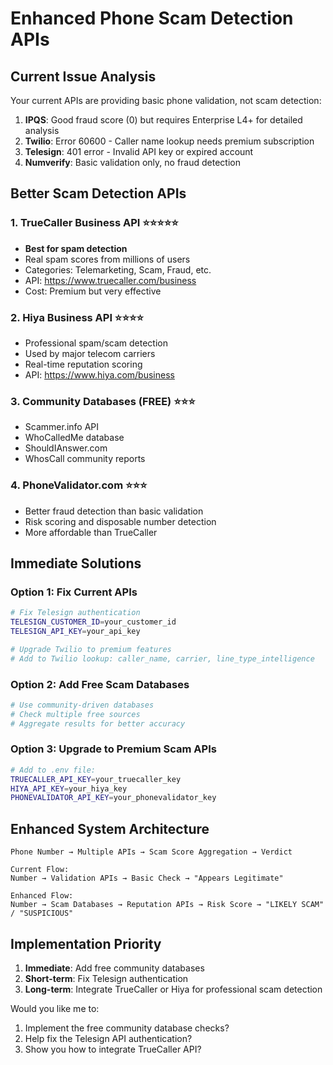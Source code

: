 # Enhanced Phone Scam Detection APIs

## Current Issue Analysis
Your current APIs are providing basic phone validation, not scam detection:

1. **IPQS**: Good fraud score (0) but requires Enterprise L4+ for detailed analysis
2. **Twilio**: Error 60600 - Caller name lookup needs premium subscription
3. **Telesign**: 401 error - Invalid API key or expired account
4. **Numverify**: Basic validation only, no fraud detection

## Better Scam Detection APIs

### 1. TrueCaller Business API ⭐⭐⭐⭐⭐
- **Best for spam detection**
- Real spam scores from millions of users
- Categories: Telemarketing, Scam, Fraud, etc.
- API: https://www.truecaller.com/business
- Cost: Premium but very effective

### 2. Hiya Business API ⭐⭐⭐⭐
- Professional spam/scam detection
- Used by major telecom carriers
- Real-time reputation scoring
- API: https://www.hiya.com/business

### 3. Community Databases (FREE) ⭐⭐⭐
- Scammer.info API
- WhoCalledMe database
- ShouldIAnswer.com
- WhosCall community reports

### 4. PhoneValidator.com ⭐⭐⭐
- Better fraud detection than basic validation
- Risk scoring and disposable number detection
- More affordable than TrueCaller

## Immediate Solutions

### Option 1: Fix Current APIs
```bash
# Fix Telesign authentication
TELESIGN_CUSTOMER_ID=your_customer_id
TELESIGN_API_KEY=your_api_key

# Upgrade Twilio to premium features
# Add to Twilio lookup: caller_name, carrier, line_type_intelligence
```

### Option 2: Add Free Scam Databases
```python
# Use community-driven databases
# Check multiple free sources
# Aggregate results for better accuracy
```

### Option 3: Upgrade to Premium Scam APIs
```bash
# Add to .env file:
TRUECALLER_API_KEY=your_truecaller_key
HIYA_API_KEY=your_hiya_key
PHONEVALIDATOR_API_KEY=your_phonevalidator_key
```

## Enhanced System Architecture

```
Phone Number → Multiple APIs → Scam Score Aggregation → Verdict

Current Flow:
Number → Validation APIs → Basic Check → "Appears Legitimate"

Enhanced Flow:
Number → Scam Databases → Reputation APIs → Risk Score → "LIKELY SCAM" / "SUSPICIOUS"
```

## Implementation Priority

1. **Immediate**: Add free community databases
2. **Short-term**: Fix Telesign authentication
3. **Long-term**: Integrate TrueCaller or Hiya for professional scam detection

Would you like me to:
1. Implement the free community database checks?
2. Help fix the Telesign API authentication?
3. Show you how to integrate TrueCaller API?
